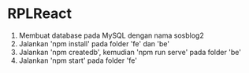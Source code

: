 # RPLReact

1. Membuat database pada MySQL dengan nama sosblog2
2. Jalankan 'npm install' pada folder 'fe' dan 'be'
3. Jalankan 'npm createdb', kemudian 'npm run serve' pada folder 'be'
4. Jalankan 'npm start' pada folder 'fe'
